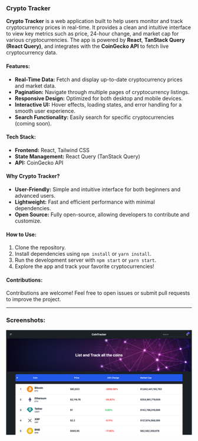 ### Crypto Tracker

**Crypto Tracker** is a web application built to help users monitor and track cryptocurrency prices in real-time. It provides a clean and intuitive interface to view key metrics such as price, 24-hour change, and market cap for various cryptocurrencies. The app is powered by **React**, **TanStack Query (React Query)**, and integrates with the **CoinGecko API** to fetch live cryptocurrency data.

#### Features:

- **Real-Time Data:** Fetch and display up-to-date cryptocurrency prices and market data.
- **Pagination:** Navigate through multiple pages of cryptocurrency listings.
- **Responsive Design:** Optimized for both desktop and mobile devices.
- **Interactive UI:** Hover effects, loading states, and error handling for a smooth user experience.
- **Search Functionality:** Easily search for specific cryptocurrencies (coming soon).

#### Tech Stack:

- **Frontend:** React, Tailwind CSS
- **State Management:** React Query (TanStack Query)
- **API:** CoinGecko API

#### Why Crypto Tracker?

- **User-Friendly:** Simple and intuitive interface for both beginners and advanced users.
- **Lightweight:** Fast and efficient performance with minimal dependencies.
- **Open Source:** Fully open-source, allowing developers to contribute and customize.

#### How to Use:

1. Clone the repository.
2. Install dependencies using `npm install` or `yarn install`.
3. Run the development server with `npm start` or `yarn start`.
4. Explore the app and track your favorite cryptocurrencies!

#### Contributions:

Contributions are welcome! Feel free to open issues or submit pull requests to improve the project.

---

### Screenshots:

![Alt text](image.png)
